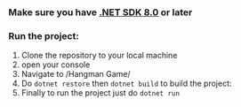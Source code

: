 ### Make sure you have [.NET SDK 8.0](https://dotnet.microsoft.com/download/dotnet/8.0) or later

### Run the project:
1. Clone the repository to your local machine
2. open your console
3. Navigate to /Hangman Game/
4. Do `dotnet restore` then `dotnet build` to build the project:
5. Finally to run the project just do `dotnet run`